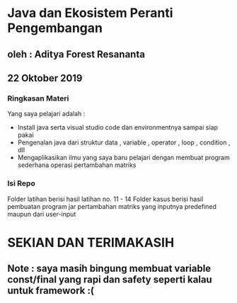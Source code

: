 # Java dan Ekosistem Peranti Pengembangan #
## oleh : Aditya Forest Resananta ##
## 22 Oktober 2019 ##

### Ringkasan Materi ###
Yang saya pelajari adalah :
* Install java serta visual studio code dan environmentnya sampai siap pakai
* Pengenalan java dari struktur data , variable , operator , loop , condition , dll
* Mengaplikasikan ilmu yang saya baru pelajari dengan membuat program sederhana operasi pertambahan matriks

### Isi Repo ###
Folder latihan berisi hasil latihan no. 11 - 14
Folder kasus berisi hasil pembuatan program jar pertambahan matriks yang inputnya predefined maupun dari user-input



# SEKIAN DAN TERIMAKASIH #
## Note : saya masih bingung membuat variable const/final yang rapi dan safety seperti kalau untuk framework :( ##